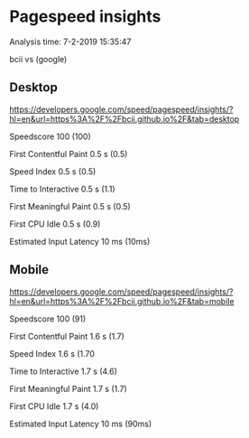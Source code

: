 # Pagespeed insights
Analysis time: 7-2-2019 15:35:47

bcii vs (google)

## Desktop
https://developers.google.com/speed/pagespeed/insights/?hl=en&url=https%3A%2F%2Fbcii.github.io%2F&tab=desktop

Speedscore
100 (100)

First Contentful Paint
0.5 s (0.5)

Speed Index
0.5 s (0.5)

Time to Interactive
0.5 s (1.1)

First Meaningful Paint
0.5 s (0.5)

First CPU Idle
0.5 s (0.9)

Estimated Input Latency
10 ms (10ms)

## Mobile
https://developers.google.com/speed/pagespeed/insights/?hl=en&url=https%3A%2F%2Fbcii.github.io%2F&tab=mobile

Speedscore
100 (91)

First Contentful Paint
1.6 s (1.7)


Speed Index
1.6 s (1.70

Time to Interactive
1.7 s (4.6)

First Meaningful Paint
1.7 s (1.7)

First CPU Idle
1.7 s (4.0)

Estimated Input Latency
10 ms (90ms)
